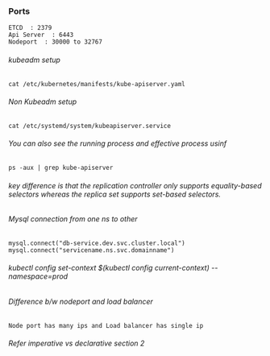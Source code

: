 ### Ports
```
ETCD  : 2379
Api Server  : 6443
Nodeport  : 30000 to 32767

```

###### kubeadm setup
```
cat /etc/kubernetes/manifests/kube-apiserver.yaml
```

###### Non Kubeadm setup
```
cat /etc/systemd/system/kubeapiserver.service
```


###### You can also see the running process and effective process usinf
```
ps -aux | grep kube-apiserver
```

######  key difference is that the replication controller only supports equality-based selectors whereas the replica set supports set-based selectors.

###### Mysql connection from one ns to other
```
mysql.connect("db-service.dev.svc.cluster.local")
mysql.connect("servicename.ns.svc.domainname")
```

###### kubectl config set-context $(kubectl config current-context) --namespace=prod

###### Difference b/w nodeport and load balancer
```
Node port has many ips and Load balancer has single ip
```

###### Refer imperative vs declarative section 2
